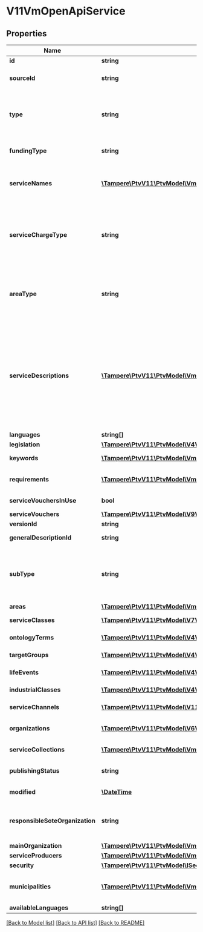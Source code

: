 # V11VmOpenApiService

## Properties
Name | Type | Description | Notes
------------ | ------------- | ------------- | -------------
**id** | **string** | Entity identifier. | [optional] 
**sourceId** | **string** | External system identifier for the entity. User needs to be logged in to be able to get/set value. | [optional] 
**type** | **string** | Service type. Possible values are: Service, PermitOrObligation or ProfessionalQualification. In version 7 Service, PermissionAndObligation or ProfessionalQualifications. | [optional] 
**fundingType** | **string** | Service funding type. Possible values are: PubliclyFunded or MarketFunded. | [optional] 
**serviceNames** | [**\Tampere\PtvV11\PtvModel\VmOpenApiLocalizedListItem[]**](VmOpenApiLocalizedListItem.md) | List of localized service names. Possible type values are: Name, AlternativeName (in version 7 AlternateName). (Max.Length: 100). | [optional] 
**serviceChargeType** | **string** | Service charge type. Possible values are: Chargeable or FreeOfCharge.  In version 7: Charged or Free.  NOTE! If service charge type has been defined within attached statutory service general description, the charge type for service is ignored. | [optional] 
**areaType** | **string** | Area type. Possible values are: Nationwide, NationwideExceptAlandIslands or LimitedType.  In version 7: WholeCountry, WholeCountryExceptAlandIslands, AreaType. | [optional] 
**serviceDescriptions** | [**\Tampere\PtvV11\PtvModel\VmOpenApiLocalizedListItem[]**](VmOpenApiLocalizedListItem.md) | List of localized service descriptions. Possible type values are: Description, Summary, UserInstruction, ValidityTime, ProcessingTime, DeadLine, ChargeTypeAdditionalInfo, ServiceType.  In version 7: Description, ShortDescription, ServiceUserInstruction, ValidityTimeAdditionalInfo, ProcessingTimeAdditionalInfo, DeadLineAdditionalInfo, ChargeTypeAdditionalInfo, ServiceTypeAdditionalInfo. | [optional] 
**languages** | **string[]** | List of service languages. | [optional] 
**legislation** | [**\Tampere\PtvV11\PtvModel\V4VmOpenApiLaw[]**](V4VmOpenApiLaw.md) | List of laws related to the service. | [optional] 
**keywords** | [**\Tampere\PtvV11\PtvModel\VmOpenApiLanguageItem[]**](VmOpenApiLanguageItem.md) | List of localized service keywords. (Max.Length: 150). | [optional] 
**requirements** | [**\Tampere\PtvV11\PtvModel\VmOpenApiLanguageItem[]**](VmOpenApiLanguageItem.md) | Localized service usage requirements (description of requirement). (Max.Length: 2500). | [optional] 
**serviceVouchersInUse** | **bool** | Indicates if service vouchers are used in the service. | [optional] 
**serviceVouchers** | [**\Tampere\PtvV11\PtvModel\V9VmOpenApiServiceVoucher[]**](V9VmOpenApiServiceVoucher.md) | List of service vouchers. | [optional] 
**versionId** | **string** | The identifier for current version. | [optional] 
**generalDescriptionId** | **string** | PTV identifier for linked general description. | [optional] 
**subType** | **string** | Service sub-type. It is used for SOTE and its taken from GeneralDescription&#x27;s generalDescriptionType. Possible values are: PrescribedByFreedomOfChoiceAct, OtherPermissionGrantedSote. | [optional] 
**areas** | [**\Tampere\PtvV11\PtvModel\VmOpenApiArea[]**](VmOpenApiArea.md) | List of service areas. | [optional] 
**serviceClasses** | [**\Tampere\PtvV11\PtvModel\V7VmOpenApiFintoItemWithDescription[]**](V7VmOpenApiFintoItemWithDescription.md) | List of service classes related to the service. | [optional] 
**ontologyTerms** | [**\Tampere\PtvV11\PtvModel\V4VmOpenApiOntologyTerm[]**](V4VmOpenApiOntologyTerm.md) | List of ontology terms related to the service. | [optional] 
**targetGroups** | [**\Tampere\PtvV11\PtvModel\V4VmOpenApiFintoItem[]**](V4VmOpenApiFintoItem.md) | List of target groups related to the service. | [optional] 
**lifeEvents** | [**\Tampere\PtvV11\PtvModel\V4VmOpenApiFintoItem[]**](V4VmOpenApiFintoItem.md) | List of life events  related to the service. | [optional] 
**industrialClasses** | [**\Tampere\PtvV11\PtvModel\V4VmOpenApiFintoItem[]**](V4VmOpenApiFintoItem.md) | List of industrial classes related to the service. | [optional] 
**serviceChannels** | [**\Tampere\PtvV11\PtvModel\V11VmOpenApiServiceServiceChannel[]**](V11VmOpenApiServiceServiceChannel.md) | List of linked service channels including relationship data. | [optional] 
**organizations** | [**\Tampere\PtvV11\PtvModel\V6VmOpenApiServiceOrganization[]**](V6VmOpenApiServiceOrganization.md) | List of organizations, responsible and producer organizations of the service. | [optional] 
**serviceCollections** | [**\Tampere\PtvV11\PtvModel\VmOpenApiServiceServiceCollection[]**](VmOpenApiServiceServiceCollection.md) | List of service collections that the service has been linked to | [optional] 
**publishingStatus** | **string** | Publishing status. Possible values are: Draft, Published, Deleted or Modified. | [optional] 
**modified** | [**\DateTime**](\DateTime.md) | Date when item was modified/created (UTC). | [optional] 
**responsibleSoteOrganization** | **string** | Sote organization that is responsible for the service. Notice! At the moment always empty - the property is a placeholder for later use. | [optional] 
**mainOrganization** | [**\Tampere\PtvV11\PtvModel\VmOpenApiItem**](VmOpenApiItem.md) |  | [optional] 
**serviceProducers** | [**\Tampere\PtvV11\PtvModel\VmOpenApiServiceProducer[]**](VmOpenApiServiceProducer.md) | List of service producers | [optional] 
**security** | [**\Tampere\PtvV11\PtvModel\ISecurityOwnOrganization**](ISecurityOwnOrganization.md) |  | [optional] 
**municipalities** | [**\Tampere\PtvV11\PtvModel\VmOpenApiMunicipality[]**](VmOpenApiMunicipality.md) | List of municipality codes and names that the service is available for. Used in conjunction with service coverage type Local. | [optional] 
**availableLanguages** | **string[]** | Gets or sets available languages | [optional] 

[[Back to Model list]](../../README.md#documentation-for-models) [[Back to API list]](../../README.md#documentation-for-api-endpoints) [[Back to README]](../../README.md)

